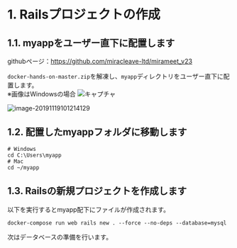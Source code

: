 # 1. Railsプロジェクトの作成

<!-- toc -->

## 1.1. myappをユーザー直下に配置します

githubページ：https://github.com/miracleave-ltd/mirameet_v23

`docker-hands-on-master.zip`を解凍し、`myapp`ディレクトリをユーザー直下に配置します。<br>※画像はWindowsの場合
![キャプチャ](https://user-images.githubusercontent.com/53431136/69335083-7033d580-0c9f-11ea-9253-b1a876eae9ae.PNG)

![image-20191119101214129](https://user-images.githubusercontent.com/53431136/69317135-a5c7c700-0c7d-11ea-9b27-40e50614be1f.png)

## 1.2. 配置したmyappフォルダに移動します

```
# Windows
cd C:\Users\myapp
# Mac
cd ~/myapp
```

## 1.3. Railsの新規プロジェクトを作成します

以下を実行するとmyapp配下にファイルが作成されます。

```
docker-compose run web rails new . --force --no-deps --database=mysql
```

次はデータベースの準備を行います。
